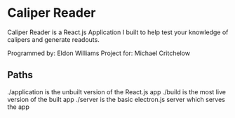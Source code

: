 # Caliper Reader

Caliper Reader is a React.js Application I built to help test your knowledge of calipers and generate readouts.

Programmed by: Eldon Williams
Project for: Michael Critchelow

## Paths

./application is the unbuilt version of the React.js app
./build is the most live version of the built app
./server is the basic electron.js server which serves the app